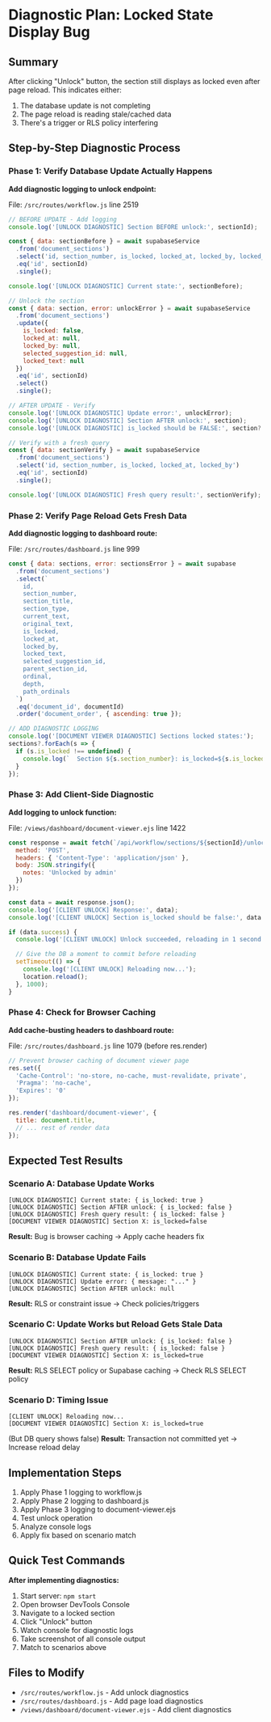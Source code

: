 # Diagnostic Plan: Locked State Display Bug

## Summary
After clicking "Unlock" button, the section still displays as locked even after page reload. This indicates either:
1. The database update is not completing
2. The page reload is reading stale/cached data
3. There's a trigger or RLS policy interfering

## Step-by-Step Diagnostic Process

### Phase 1: Verify Database Update Actually Happens

**Add diagnostic logging to unlock endpoint:**

File: `/src/routes/workflow.js` line 2519

```javascript
// BEFORE UPDATE - Add logging
console.log('[UNLOCK DIAGNOSTIC] Section BEFORE unlock:', sectionId);

const { data: sectionBefore } = await supabaseService
  .from('document_sections')
  .select('id, section_number, is_locked, locked_at, locked_by, locked_text')
  .eq('id', sectionId)
  .single();

console.log('[UNLOCK DIAGNOSTIC] Current state:', sectionBefore);

// Unlock the section
const { data: section, error: unlockError } = await supabaseService
  .from('document_sections')
  .update({
    is_locked: false,
    locked_at: null,
    locked_by: null,
    selected_suggestion_id: null,
    locked_text: null
  })
  .eq('id', sectionId)
  .select()
  .single();

// AFTER UPDATE - Verify
console.log('[UNLOCK DIAGNOSTIC] Update error:', unlockError);
console.log('[UNLOCK DIAGNOSTIC] Section AFTER unlock:', section);
console.log('[UNLOCK DIAGNOSTIC] is_locked should be FALSE:', section?.is_locked);

// Verify with a fresh query
const { data: sectionVerify } = await supabaseService
  .from('document_sections')
  .select('id, section_number, is_locked, locked_at, locked_by')
  .eq('id', sectionId)
  .single();

console.log('[UNLOCK DIAGNOSTIC] Fresh query result:', sectionVerify);
```

### Phase 2: Verify Page Reload Gets Fresh Data

**Add diagnostic logging to dashboard route:**

File: `/src/routes/dashboard.js` line 999

```javascript
const { data: sections, error: sectionsError } = await supabase
  .from('document_sections')
  .select(`
    id,
    section_number,
    section_title,
    section_type,
    current_text,
    original_text,
    is_locked,
    locked_at,
    locked_by,
    locked_text,
    selected_suggestion_id,
    parent_section_id,
    ordinal,
    depth,
    path_ordinals
  `)
  .eq('document_id', documentId)
  .order('document_order', { ascending: true });

// ADD DIAGNOSTIC LOGGING
console.log('[DOCUMENT VIEWER DIAGNOSTIC] Sections locked states:');
sections?.forEach(s => {
  if (s.is_locked !== undefined) {
    console.log(`  Section ${s.section_number}: is_locked=${s.is_locked}, locked_at=${s.locked_at}`);
  }
});
```

### Phase 3: Add Client-Side Diagnostic

**Add logging to unlock function:**

File: `/views/dashboard/document-viewer.ejs` line 1422

```javascript
const response = await fetch(`/api/workflow/sections/${sectionId}/unlock`, {
  method: 'POST',
  headers: { 'Content-Type': 'application/json' },
  body: JSON.stringify({
    notes: 'Unlocked by admin'
  })
});

const data = await response.json();
console.log('[CLIENT UNLOCK] Response:', data);
console.log('[CLIENT UNLOCK] Section is_locked should be false:', data.section?.is_locked);

if (data.success) {
  console.log('[CLIENT UNLOCK] Unlock succeeded, reloading in 1 second...');

  // Give the DB a moment to commit before reloading
  setTimeout(() => {
    console.log('[CLIENT UNLOCK] Reloading now...');
    location.reload();
  }, 1000);
}
```

### Phase 4: Check for Browser Caching

**Add cache-busting headers to dashboard route:**

File: `/src/routes/dashboard.js` line 1079 (before res.render)

```javascript
// Prevent browser caching of document viewer page
res.set({
  'Cache-Control': 'no-store, no-cache, must-revalidate, private',
  'Pragma': 'no-cache',
  'Expires': '0'
});

res.render('dashboard/document-viewer', {
  title: document.title,
  // ... rest of render data
});
```

## Expected Test Results

### Scenario A: Database Update Works
```
[UNLOCK DIAGNOSTIC] Current state: { is_locked: true }
[UNLOCK DIAGNOSTIC] Section AFTER unlock: { is_locked: false }
[UNLOCK DIAGNOSTIC] Fresh query result: { is_locked: false }
[DOCUMENT VIEWER DIAGNOSTIC] Section X: is_locked=false
```
**Result:** Bug is browser caching → Apply cache headers fix

### Scenario B: Database Update Fails
```
[UNLOCK DIAGNOSTIC] Current state: { is_locked: true }
[UNLOCK DIAGNOSTIC] Update error: { message: "..." }
[UNLOCK DIAGNOSTIC] Section AFTER unlock: null
```
**Result:** RLS or constraint issue → Check policies/triggers

### Scenario C: Update Works but Reload Gets Stale Data
```
[UNLOCK DIAGNOSTIC] Section AFTER unlock: { is_locked: false }
[UNLOCK DIAGNOSTIC] Fresh query result: { is_locked: false }
[DOCUMENT VIEWER DIAGNOSTIC] Section X: is_locked=true
```
**Result:** RLS SELECT policy or Supabase caching → Check RLS SELECT policy

### Scenario D: Timing Issue
```
[CLIENT UNLOCK] Reloading now...
[DOCUMENT VIEWER DIAGNOSTIC] Section X: is_locked=true
```
(But DB query shows false)
**Result:** Transaction not committed yet → Increase reload delay

## Implementation Steps

1. Apply Phase 1 logging to workflow.js
2. Apply Phase 2 logging to dashboard.js
3. Apply Phase 3 logging to document-viewer.ejs
4. Test unlock operation
5. Analyze console logs
6. Apply fix based on scenario match

## Quick Test Commands

**After implementing diagnostics:**

1. Start server: `npm start`
2. Open browser DevTools Console
3. Navigate to a locked section
4. Click "Unlock" button
5. Watch console for diagnostic logs
6. Take screenshot of all console output
7. Match to scenarios above

## Files to Modify

- `/src/routes/workflow.js` - Add unlock diagnostics
- `/src/routes/dashboard.js` - Add page load diagnostics
- `/views/dashboard/document-viewer.ejs` - Add client diagnostics

